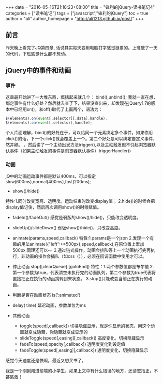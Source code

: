 +++
date = "2016-05-16T21:18:23+08:00"
title = "锋利的jQuery-读书笔记4"
categories = ["读书笔记"]
tags = ["javascript","锋利的jQuery"]
toc = true
author = "ali"
author_homepage =  "http://ali1213.github.io/post/"
+++

## 前言

昨天晚上看完了JQ第四章, 话说其实每天要用电脑打字感觉挺累的。上班敲了一天的代码，下班感觉什么都不想动。
<!-- more -->

## jQuery中的事件和动画

### 事件

这章最开始讲了一大堆东西，概括起来就几个：
bind(),unbind();
我就一直在想，绑定事件有什么好处？然后就去查了下，结果没查出来，却发现在jQuery1.7的版本中已经用on()，和off()取代了上面两个，语法为：
```javascript
$(elements).on(event[,selector][,data],handle);
$(elements).on(event[,selector],handle);
```
个人片面理解，bind()的好处在于，可以给同一个元素绑定多个事件，如果你用click()的话，下一个click()就会覆盖上一个。第二个好处是可以绑定自定义事件，然并卵。
，然后讲了一个主动出发方法trigger(),以及主动触发但不引起浏览器默认事件（如果主动触发的事件是浏览器默认事件）triggerHandler()

### 动画

jQ中的动画运动事件都是默认400ms，可以指定slow(600ms),normal(400ms),fast(200ms);

+ show()/hide()

特性:1.同时改变宽高、透明度。运动结束时改变display值；
	2.hide()的时候会把display值记住，然后再次调用show()的时候赋值。

+ fadeIn()/fadeOut()
	感觉是弱版的show()/hide()，只能改变透明度。

+ slideUp()/slideDown()
	弱版show()/hide()，只改变高度。

+ animate(params,speed,callback)
特性:1.params是一个json
	2.发现一个有趣的用法animate({"left":+=500px},speed,callback),在原位置上累加500px;同理还可以-=
	3.通过链式操作，动画会排队等上一个动画执行完再执行，非动画的操作会插队（如css（）），必须在回调函数中使用才可以。

+ 停止动画 stop([clearQueue].[gotoEnd])
特性：1.两个参数值都是布尔值
	2.第一个参数为true，代表清空未执行完的动画队列，第二个参数为true代表将直接把正在执行的动画跳转到末状态。
	3.stop()只能改变当前正在执行的动画。

+ 判断是否在动画状态 is(':animated')

+ delay( time) 延迟动画，参数单位为ms

+ 其他动画
	- toggle(speed[,callback])  切换隐藏显示，就是你显示的状态，用这个动画就变成隐藏，你隐藏就变成显示的
	- slideToggle(speed[,easing][,callback])  高度变化，切换隐藏显示
	- fadeTo(speed,opacity[,callback])  透明度变化到设定值
	- fadeToggle(speed[,easing][,callback]) 透明度变化，切换隐藏显示

感觉今天速度还是快啊。最近又想买书了。

我是一个刚刚闯进前端的小学生，如果上文中有什么错误的地方，还请您指正，不甚感激！